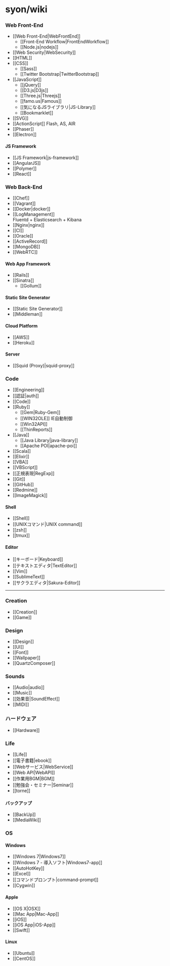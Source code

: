 # syon/wiki

<div class="floating">
<h3>Web Front-End</h3>
<ul>
  <li>[[Web Front-End|WebFrontEnd]]
  <ul>
    <li>[[Front-End Workflow|FrontEndWorkflow]]
    <li>[[Node.js|nodejs]]
  </ul>
  <li>[[Web Security|WebSecurity]]
  <li>[[HTML]]
  <li>[[CSS]]
    <ul>
      <li>[[Sass]]
      <li>[[Twitter Bootstrap|TwitterBootstrap]]
    </ul>
  <li>[[JavaScript]]
    <ul>
      <li>[[jQuery]]
      <li>[[D3.js|D3js]]
      <li>[[Three.js|Threejs]]
      <li>[[famo.us|Famous]]
      <li>[[気になるJSライブラリ|JS-Library]]
      <li>[[Bookmarklet]]
    </ul>
  <li>[[SVG]]
  <li>[[ActionScript]] Flash, AS, AIR
  <li>[[Phaser]]
  <li>[[Electron]]
</ul>

<h4>JS Framework</h4>
<ul>
  <li>[[JS Framework|js-framework]]
  <li>[[AngularJS]]
  <li>[[Polymer]]
  <li>[[React]]
</ul>
</div>

<div class="floating">
<h3>Web Back-End</h3>
<ul>
  <li>[[Chef]]
  <li>[[Vagrant]]
  <li>[[Docker|docker]]
  <li>[[LogManagement]]<br>Fluentd + Elasticsearch + Kibana
  <li>[[Nginx|nginx]]
  <li>[[CI]]
  <li>[[Oracle]]
  <li>[[ActiveRecord]]
  <li>[[MongoDB]]
  <li>[[WebRTC]]
</ul>

<h4>Web App Framework</h4>
<ul>
  <li>[[Rails]]
  <li>[[Sinatra]]
    <ul>
      <li>[[Gollum]]
    </ul>
</ul>

<h4>Static Site Generator</h4>
<ul>
  <li>[[Static Site Generator]]
  <li>[[Middleman]]
</ul>

<h4>Cloud Platform</h4>
<ul>
  <li>[[AWS]]
  <li>[[Heroku]]
</ul>

<h4>Server</h4>
<ul>
  <li>[[Squid (Proxy)|squid-proxy]]
</ul>
</div>

<div class="floating">
<h3>Code</h3>
<ul>
  <li>[[Engineering]]
  <li>[[認証|auth]]
  <li>[[Code]]
  <li>[[Ruby]]
  <ul>
    <li>[[Gem|Ruby-Gem]]
    <li>[[WIN32OLE]] IE自動制御
    <li>[[Win32API]]
    <li>[[ThinReports]]
  </ul>
  <li>[[Java]]
  <ul>
    <li>[[Java Library|java-library]]
    <li>[[Apache POI|apache-poi]]
  </ul>
  <li>[[Scala]]
  <li>[[Elixir]]
  <li>[[VBA]]
  <li>[[VBScript]]
  <li>[[正規表現|RegExp]]
  <li>[[Git]]
  <li>[[GitHub]]
  <li>[[Redmine]]
  <li>[[ImageMagick]]
</ul>

<h4>Shell</h4>
<ul>
  <li>[[Shell]]
  <li>[[UNIXコマンド|UNIX command]]
  <li>[[zsh]]
  <li>[[tmux]]
</ul>

<h4>Editor</h4>
<ul>
  <li>[[キーボード|Keyboard]]
  <li>[[テキストエディタ|TextEditor]]
  <li>[[Vim]]
  <li>[[SublimeText]]
  <li>[[サクラエディタ|Sakura-Editor]]
</ul>
</div>

<hr class="clearfloat">

<div class="floating">
<h3>Creation</h3>
<ul>
  <li>[[Creation]]
  <li>[[Game]]
</ul>
<h3>Design</h3>
<ul>
  <li>[[Design]]
  <li>[[UI]]
  <li>[[Font]]
  <li>[[Wallpaper]]
  <li>[[QuartzComposer]]
</ul>
<h3>Sounds</h3>
<ul>
  <li>[[Audio|audio]]
  <li>[[Music]]
  <li>[[効果音|SoundEffect]]
  <li>[[MIDI]]
</ul>
<h3>ハードウェア</h3>
<ul>
  <li>[[Hardware]]
</ul>
</div>

<div class="floating">
<h3>Life</h3>
<ul>
  <li>[[Life]]
  <li>[[電子書籍|ebook]]
  <li>[[Webサービス|WebService]]
  <li>[[Web API|WebAPI]]
  <li>[[作業用BGM|BGM]]
  <li>[[勉強会・セミナー|Seminar]]
  <li>[[torne]]
</ul>
<h4>バックアップ</h4>
<ul>
  <li>[[BackUp]]
  <li>[[MediaWiki]]
</ul>
</div>

<div class="floating">
<h3>OS</h3>
<h4>Windows</h4>
<ul>
  <li>[[Windows 7|Windows7]]
  <li>[[Windows 7 - 導入ソフト|Windows7-app]]
  <li>[[AutoHotKey]]
  <li>[[Excel]]
  <li>[[コマンドプロンプト|command-prompt]]
  <li>[[Cygwin]]
</ul>
<h4>Apple</h4>
<ul>
  <li>[[OS X|OSX]]
  <li>[[Mac App|Mac-App]]
  <li>[[iOS]]
  <li>[[iOS App|iOS-App]]
  <li>[[Swift]]
</ul>
<h4>Linux</h4>
<ul>
  <li>[[Ubuntu]]
  <li>[[CentOS]]
</ul>
</div>
